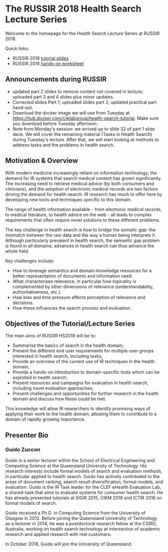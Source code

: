 # The RUSSIR 2018 Health Search Lecture Series

Welcome to the homepage for the Health Search Lecture Series at RUSSIR 2018.

Quick links:
* RUSSIR 2018 [tutorial slides](slides/slides-landing)
* RUSSIR 2018 [hands-on worksheet](hands-on)

## Announcements during RUSSIR

* updated part 2 slides to remove content not covered in lecture; uploaded part 3 and 4 slides plus minor updates.
* Corrected slides Part 1; uploaded slides part 2; updated practical part hand-out.
* Download the docker image we will use from Tuesday at https://hub.docker.com/r/ielabgroup/health-search-tutorial. Make sure you download before Tuesday afternoon.
* Note from Monday's session: we arrived up to slide 32 of part 1 slide deck. We will cover the remaining material (Tasks in Health Search) during Tuesday's lecture. After that, we will start looking at methods to address tasks and the problems in health search.

## Motivation & Overview

With modern medicine increasingly reliant on information technology, the demand for IR systems that search medical content has grown significantly. The increasing need to retrieve medical advice (by both consumers and clinicians), and the adoption of electronic medical records are two factors driving the demand for health search. IR research has much to offer here by developing new tools and techniques specific to this domain.

The range of health information available - from electronic medical records, to medical literature, to health advice on the web - all leads to complex requirements that often require novel solutions to these different problems.

The key challenge in health search is how to bridge the *sematic gap*: the mismatch between the raw data and the way a human being interprets it. Although particularly prevalent in health search, the semantic gap problem is found in all domains; advances in health search can thus advance the whole field. 

Key challenges include:

* How to leverage semantics and domain-knowledge resources for a better representation of documents and information need.
* What characterises relevance, in particular how topicality is complemented by other dimensions of relevance (understandability, authoritativeness, etc.).
* How bias and time pressure affects perception of relevance and decisions.
* How these influences the search process and evaluation.

## Objectives of the Tutorial/Lecture Series

The main aims of RUSSIR HS2018 will be to:

* Summarise the basics of search in the health domain;
* Present the different end user requirements for multiple user groups interested in health search, including tasks;
* Provide an overview of the current use of IR techniques in the health domain;
* Provide a hands-on introduction to domain-specific tools which can be exploited in health search;
* Present resources and campaigns for evaluation in health search, including novel evaluation approaches;
* Present challenges and opportunities for further research in the health domain and discuss how these could be met. 

This knowledge will allow IR researchers to identify promising ways of applying their work to the health domain, allowing them to contribute to a domain of rapidly growing importance.

## Presenter Bio

### Guido Zuccon

Guido is a senior lecturer within the School of Electrical Engineering and Computing Science at the Queensland University of Technology. His research interests include formal models of search and evaluation methods, in particular applied to health search. 
Guido has actively contributed to the areas of document ranking, search result diversification, formal models, and evaluation. Guido is the IR Task leader for the CLEF eHealth Evaluation Lab, a shared-task that aims to evaluate systems for consumer health search. He has already presented tutorials at SIGIR 2015, CIKM 2016 and ICTIR 2016 on formal models of search.

Guido received a Ph.D. in Computing Science from the University of Glasgow in 2012. Before joining the Queensland University of Technology as a lecturer in 2014, he was a postdoctoral research fellow at the CSIRO, Australia, working on health search technology at intersection of academic research and applied research with real customers.

In October 2018, Guido will join the University of Queensland.

